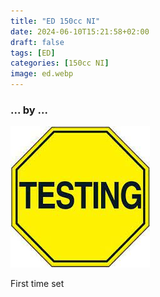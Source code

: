 ```yaml
---
title: "ED 150cc NI"
date: 2024-06-10T15:21:58+02:00
draft: false
tags: [ED]
categories: [150cc NI]
image: ed.webp
---
```

### ... by ...
![Nothing there](testing.jpg)

First time set